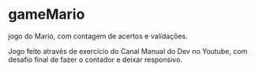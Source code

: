 # gameMario
jogo do Mario, com contagem de acertos e validações.

Jogo feito através de exercício do Canal Manual do Dev no Youtube,
com desafio final de fazer o contador e deixar responsivo.
